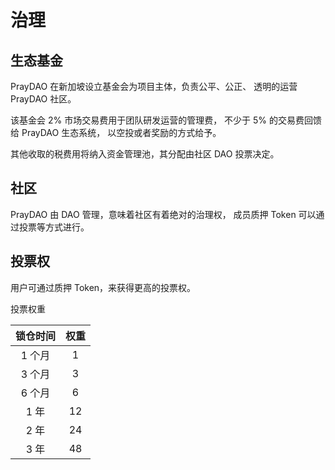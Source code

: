 # 治理 

## 生态基金
PrayDAO 在新加坡设立基金会为项目主体，负责公平、公正、 透明的运营 PrayDAO 社区。

该基金会 2% 市场交易费用于团队研发运营的管理费， 不少于 5% 的交易费回馈给 PrayDAO 生态系统， 以空投或者奖励的方式给予。

其他收取的税费用将纳入资金管理池，其分配由社区 DAO 投票决定。

## 社区
PrayDAO 由 DAO 管理，意味着社区有着绝对的治理权， 成员质押 Token 可以通过投票等方式进行。

## 投票权
用户可通过质押 Token，来获得更高的投票权。

投票权重

| 锁仓时间  |  权重   |
| :-----:  | :-----: |
|1 个月	   |    1    |
|3 个月	   |    3    |
|6 个月	   |    6    |
|1 年	   |    12   |
|2 年	   |    24   |
|3 年	   |    48   |

